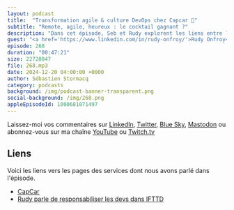 ```yaml
---
layout: podcast
title:  "Transformation agile & culture DevOps chez Capcar 🚙"
subtitle: "Remote, agile, heureux : le cocktail gagnant ?"
description: "Dans cet épisode, Seb et Rudy explorent les liens entre le bonheur des développeurs et leur productivité, en s'appuyant sur l'exemple de Capcar. De la transformation culturelle aux pratiques agiles, en passant par l'importance des tests, des données utilisateurs et du télétravail, découvrez des idées concrètes pour améliorer les équipes tech et relever les défis du recrutement et du déploiement le vendredi soir. Une conversation inspirante pour tous les passionnés de développement et de management !"
guest: "<a href='https://www.linkedin.com/in/rudy-onfroy/'>Rudy Onfroy</a>, CTPO, CapCar"
episode: 268
duration: "00:47:21" 
size: 22728847
file: 268.mp3
date: 2024-12-20 04:00:00 +0000
author: Sébastien Stormacq
category: podcasts
background: /img/podcast-banner-transparent.png
social-background: /img/268.png
appleEpisodeId: 1000681071497
---
```


Laissez-moi vos commentaires sur [LinkedIn](https://www.linkedin.com/in/sebastienstormacq/), [Twitter](https://twitter.com/sebsto), [Blue Sky](https://bsky.app/profile/sebsto.bsky.social), [Mastodon](https://awscommunity.social/@sebsto) ou abonnez-vous sur ma chaîne [YouTube](https://www.youtube.com/sebsto) ou [Twitch.tv](https://www.twitch.tv/sebAWS)

## Liens

Voici les liens vers les pages des services dont nous avons parlé dans l'épisode.

- [CapCar](https://www.capcar.fr/)
- [Rudy parle de responsabiliser les devs dans IFTTD](https://www.youtube.com/watch?v=06pGr8EvPi0)